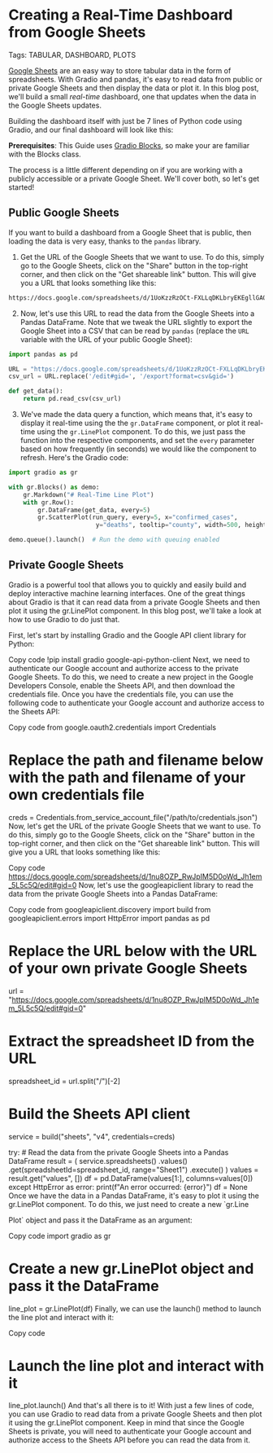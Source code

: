 # Creating a Real-Time Dashboard from Google Sheets

Tags: TABULAR, DASHBOARD, PLOTS 

[Google Sheets](https://www.google.com/sheets/about/) are an easy way to store tabular data in the form of spreadsheets. With Gradio and pandas, it's easy to read data from public or private Google Sheets and then display the data or plot it. In this blog post, we'll build a small *real-time* dashboard, one that updates when the data in the Google Sheets updates. 

Building the dashboard itself with just be 7 lines of Python code using Gradio, and our final dashboard will look like this:

<gradio-app space="gradio/line-plot"></gradio-app>

**Prerequisites**: This Guide uses [Gradio Blocks](../01_getting_started/01_quickstart.md#blocks-more-flexibility-and-control), so make your are familiar with the Blocks class. 

The process is a little different depending on if you are working with a publicly accessible or a private Google Sheet. We'll cover both, so let's get started!

## Public Google Sheets

If you want to build a dashboard from a Google Sheet that is public, then loading the data is very easy, thanks to the `pandas` library.

1. Get the URL of the Google Sheets that we want to use. To do this, simply go to the Google Sheets, click on the "Share" button in the top-right corner, and then click on the "Get shareable link" button. This will give you a URL that looks something like this:

```html
https://docs.google.com/spreadsheets/d/1UoKzzRzOCt-FXLLqDKLbryEKEgllGAQUEJ5qtmmQwpU/edit#gid=0
```

2. Now, let's use this URL to read the data from the Google Sheets into a Pandas DataFrame. Note that we tweak the URL slightly to export the Google Sheet into a CSV that can be read by `pandas` (replace the `URL` variable with the URL of your public Google Sheet):

```py
import pandas as pd

URL = "https://docs.google.com/spreadsheets/d/1UoKzzRzOCt-FXLLqDKLbryEKEgllGAQUEJ5qtmmQwpU/edit#gid=0"
csv_url = URL.replace('/edit#gid=', '/export?format=csv&gid=')

def get_data():
    return pd.read_csv(csv_url)
```

3. We've made the data query a function, which means that, it's easy to display it real-time using the the `gr.DataFrame` component, or plot it real-time using the `gr.LinePlot` component. To do this, we just pass the function into the respective components, and set the `every` parameter based on how frequently (in seconds) we would like the component to refresh. Here's the Gradio code:

```py
import gradio as gr

with gr.Blocks() as demo:
    gr.Markdown("# Real-Time Line Plot")
    with gr.Row():
        gr.DataFrame(get_data, every=5)
        gr.ScatterPlot(run_query, every=5, x="confirmed_cases", 
                        y="deaths", tooltip="county", width=500, height=500)

demo.queue().launch()  # Run the demo with queuing enabled
```

## Private Google Sheets


Gradio is a powerful tool that allows you to quickly and easily build and deploy interactive machine learning interfaces. One of the great things about Gradio is that it can read data from a private Google Sheets and then plot it using the gr.LinePlot component. In this blog post, we'll take a look at how to use Gradio to do just that.

First, let's start by installing Gradio and the Google API client library for Python:

Copy code
!pip install gradio google-api-python-client
Next, we need to authenticate our Google account and authorize access to the private Google Sheets. To do this, we need to create a new project in the Google Developers Console, enable the Sheets API, and then download the credentials file. Once you have the credentials file, you can use the following code to authenticate your Google account and authorize access to the Sheets API:

Copy code
from google.oauth2.credentials import Credentials

# Replace the path and filename below with the path and filename of your own credentials file
creds = Credentials.from_service_account_file("/path/to/credentials.json")
Now, let's get the URL of the private Google Sheets that we want to use. To do this, simply go to the Google Sheets, click on the "Share" button in the top-right corner, and then click on the "Get shareable link" button. This will give you a URL that looks something like this:

Copy code
https://docs.google.com/spreadsheets/d/1nu8OZP_RwJpIM5D0oWd_Jh1em_5L5c5Q/edit#gid=0
Now, let's use the googleapiclient library to read the data from the private Google Sheets into a Pandas DataFrame:

Copy code
from googleapiclient.discovery import build
from googleapiclient.errors import HttpError
import pandas as pd

# Replace the URL below with the URL of your own private Google Sheets
url = "https://docs.google.com/spreadsheets/d/1nu8OZP_RwJpIM5D0oWd_Jh1em_5L5c5Q/edit#gid=0"

# Extract the spreadsheet ID from the URL
spreadsheet_id = url.split("/")[-2]

# Build the Sheets API client
service = build("sheets", "v4", credentials=creds)

try:
    # Read the data from the private Google Sheets into a Pandas DataFrame
    result = (
        service.spreadsheets()
        .values()
        .get(spreadsheetId=spreadsheet_id, range="Sheet1")
        .execute()
    )
    values = result.get("values", [])
    df = pd.DataFrame(values[1:], columns=values[0])
except HttpError as error:
    print(f"An error occurred: {error}")
    df = None
Once we have the data in a Pandas DataFrame, it's easy to plot it using the gr.LinePlot component. To do this, we just need to create a new `gr.Line



Plot` object and pass it the DataFrame as an argument:

Copy code
import gradio as gr

# Create a new gr.LinePlot object and pass it the DataFrame
line_plot = gr.LinePlot(df)
Finally, we can use the launch() method to launch the line plot and interact with it:

Copy code
# Launch the line plot and interact with it
line_plot.launch()
And that's all there is to it! With just a few lines of code, you can use Gradio to read data from a private Google Sheets and then plot it using the gr.LinePlot component. Keep in mind that since the Google Sheets is private, you will need to authenticate your Google account and authorize access to the Sheets API before you can read the data from it.



